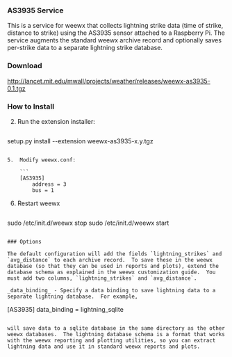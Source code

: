 ### AS3935 Service

This is a service for weewx that collects lightning strike data (time of strike, distance to strike) using the AS3935 sensor attached to a Raspberry Pi.  The service augments the standard weewx archive record and optionally saves per-strike data to a separate lightning strike database.

### Download

http://lancet.mit.edu/mwall/projects/weather/releases/weewx-as3935-0.1.tgz

### How to Install

2.  Run the extension installer:

    ```
setup.py install --extension weewx-as3935-x.y.tgz
```

5.  Modify weewx.conf:

    ```
    [AS3935]
        address = 3
        bus = 1
```

6. Restart weewx

    ```
sudo /etc/init.d/weewx stop
sudo /etc/init.d/weewx start
```

### Options

The default configuration will add the fields `lightning_strikes` and `avg_distance` to each archive record.  To save these in the weewx database (so that they can be used in reports and plots), extend the database schema as explained in the weewx customization guide.  You must add two columns, `lightning_strikes` and `avg_distance`.

_data_binding_ - Specify a data binding to save lightning data to a separate lightning database.  For example,

```
[AS3935]
    data_binding = lightning_sqlite
```

will save data to a sqlite database in the same directory as the other weewx databases.  The lightning database schema is a format that works with the weewx reporting and plotting utilities, so you can extract lightning data and use it in standard weewx reports and plots.

